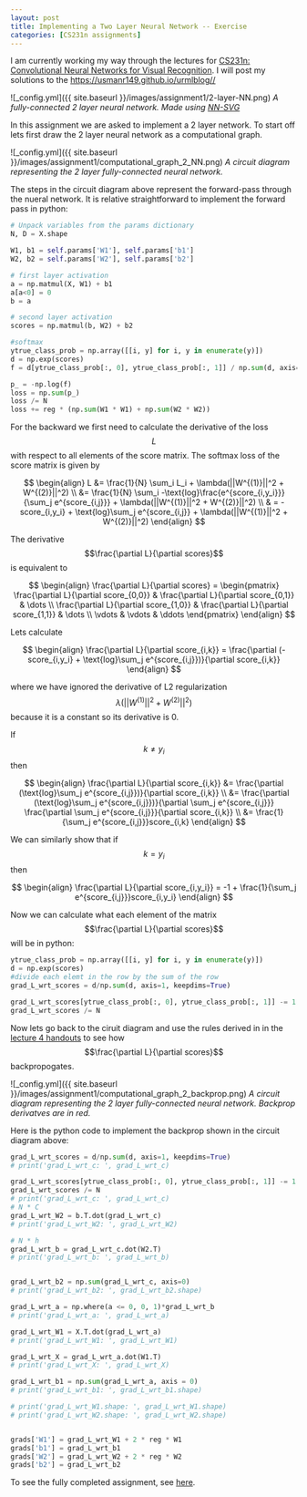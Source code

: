 ```yaml
---
layout: post
title: Implementing a Two Layer Neural Network -- Exercise
categories: [CS231n assignments]
---
```


<p class="message">
I am currently working my way through the lectures for 
<a href="https://www.youtube.com/watch?v=vT1JzLTH4G4&list=PL3FW7Lu3i5JvHM8ljYj-zLfQRF3EO8sYv&index=1">CS231n: Convolutional Neural Networks for Visual Recognition</a>.
I will post my solutions to the <a href="">https://usmanr149.github.io/urmlblog//</a>
</p>


![_config.yml]({{ site.baseurl }}/images/assignment1/2-layer-NN.png)
*A fully-connected 2 layer neural network. Made using [NN-SVG](http://alexlenail.me/NN-SVG/index.html)*

In this assignment we are asked to implement a 2 layer network. To start off
lets first draw the 2 layer neural network as a computational graph.

![_config.yml]({{ site.baseurl }}/images/assignment1/computational_graph_2_NN.png)
*A circuit diagram representing the 2 layer fully-connected neural network.*

The steps in the circuit diagram above represent the forward-pass through the nueral network.
It is relative straightforward to implement the forward pass in python:

```python
# Unpack variables from the params dictionary
N, D = X.shape

W1, b1 = self.params['W1'], self.params['b1']
W2, b2 = self.params['W2'], self.params['b2']

# first layer activation
a = np.matmul(X, W1) + b1
a[a<0] = 0
b = a

# second layer activation
scores = np.matmul(b, W2) + b2

#softmax
ytrue_class_prob = np.array([[i, y] for i, y in enumerate(y)])
d = np.exp(scores)
f = d[ytrue_class_prob[:, 0], ytrue_class_prob[:, 1]] / np.sum(d, axis=1).reshape(1, N)

p_ = -np.log(f)
loss = np.sum(p_)
loss /= N
loss += reg * (np.sum(W1 * W1) + np.sum(W2 * W2))
```

For the backward we first need to calculate the derivative of the loss $$L$$
with respect to all elements of the score matrix. The softmax loss of the 
score matrix is given by

$$
\begin{align}
L &= \frac{1}{N} \sum_i L_i + \lambda(||W^{(1)}||^2 + W^{(2)}||^2) \\
&= \frac{1}{N} \sum_i -\text{log}\frac{e^{score_{i,y_i}}}{\sum_j e^{score_{i,j}}} + \lambda(||W^{(1)}||^2 + W^{(2)}||^2) \\
& = -score_{i,y_i} + \text{log}\sum_j e^{score_{i,j}} + \lambda(||W^{(1)}||^2 + W^{(2)}||^2)
\end{align}
$$

The derivative $$\frac{\partial L}{\partial scores}$$ is equivalent to

$$
\begin{align}
\frac{\partial L}{\partial scores} = \begin{pmatrix}
\frac{\partial L}{\partial score_{0,0}} & \frac{\partial L}{\partial score_{0,1}} & \dots \\
\frac{\partial L}{\partial score_{1,0}} & \frac{\partial L}{\partial score_{1,1}} & \dots \\
\vdots & \vdots & \ddots
\end{pmatrix}
\end{align}
$$

Lets calculate

$$
\begin{align}
\frac{\partial L}{\partial score_{i,k}}  = \frac{\partial (-score_{i,y_i} + \text{log}\sum_j e^{score_{i,j}})}{\partial score_{i,k}}
\end{align}
$$

where we have ignored the derivative of L2 regularization $$\lambda(||W^{(1)}||^2 + W^{(2)}||^2)$$
because it is a constant so its derivative is 0.

If $$k \neq y_i$$ then

$$
\begin{align}
\frac{\partial L}{\partial score_{i,k}}  &= \frac{\partial (\text{log}\sum_j e^{score_{i,j}})}{\partial score_{i,k}} \\
&= \frac{\partial (\text{log}\sum_j e^{score_{i,j}})}{\partial \sum_j e^{score_{i,j}}} \frac{\partial \sum_j e^{score_{i,j}}}{\partial score_{i,k}} \\
&= \frac{1}{\sum_j e^{score_{i,j}}}score_{i,k}
\end{align}
$$

We can similarly show that if $$k = y_i$$ then

$$
\begin{align}
\frac{\partial L}{\partial score_{i,y_i}}  = -1 + \frac{1}{\sum_j e^{score_{i,j}}}score_{i,y_i}
\end{align}
$$

Now we can calculate what each element of the matrix $$\frac{\partial L}{\partial scores}$$
will be in python:

```python
ytrue_class_prob = np.array([[i, y] for i, y in enumerate(y)])
d = np.exp(scores)
#divide each elemt in the row by the sum of the row
grad_L_wrt_scores = d/np.sum(d, axis=1, keepdims=True)

grad_L_wrt_scores[ytrue_class_prob[:, 0], ytrue_class_prob[:, 1]] -= 1
grad_L_wrt_scores /= N
```

Now lets go back to the ciruit diagram and use the rules derived in 
in the [lecture 4 handouts](http://cs231n.stanford.edu/handouts/linear-backprop.pdf) to see
how $$\frac{\partial L}{\partial scores}$$ backpropogates.


![_config.yml]({{ site.baseurl }}/images/assignment1/computational_graph_2_backprop.png)
*A circuit diagram representing the 2 layer fully-connected neural network. Backprop derivatves are in red.*

Here is the python code to implement the backprop shown in the circuit diagram above:

```python
grad_L_wrt_scores = d/np.sum(d, axis=1, keepdims=True)
# print('grad_L_wrt_c: ', grad_L_wrt_c)

grad_L_wrt_scores[ytrue_class_prob[:, 0], ytrue_class_prob[:, 1]] -= 1
grad_L_wrt_scores /= N
# print('grad_L_wrt_c: ', grad_L_wrt_c)
# N * C
grad_L_wrt_W2 = b.T.dot(grad_L_wrt_c)
# print('grad_L_wrt_W2: ', grad_L_wrt_W2)

# N * h
grad_L_wrt_b = grad_L_wrt_c.dot(W2.T)
# print('grad_L_wrt_b: ', grad_L_wrt_b)


grad_L_wrt_b2 = np.sum(grad_L_wrt_c, axis=0)
# print('grad_L_wrt_b2: ', grad_L_wrt_b2.shape)

grad_L_wrt_a = np.where(a <= 0, 0, 1)*grad_L_wrt_b
# print('grad_L_wrt_a: ', grad_L_wrt_a)

grad_L_wrt_W1 = X.T.dot(grad_L_wrt_a)
# print('grad_L_wrt_W1: ', grad_L_wrt_W1)

grad_L_wrt_X = grad_L_wrt_a.dot(W1.T)
# print('grad_L_wrt_X: ', grad_L_wrt_X)

grad_L_wrt_b1 = np.sum(grad_L_wrt_a, axis = 0)
# print('grad_L_wrt_b1: ', grad_L_wrt_b1.shape)

# print('grad_L_wrt_W1.shape: ', grad_L_wrt_W1.shape)
# print('grad_L_wrt_W2.shape: ', grad_L_wrt_W2.shape)


grads['W1'] = grad_L_wrt_W1 + 2 * reg * W1
grads['b1'] = grad_L_wrt_b1
grads['W2'] = grad_L_wrt_W2 + 2 * reg * W2
grads['b2'] = grad_L_wrt_b2
```
To see the fully completed assignment, see [here](https://github.com/usmanr149/CS231n/blob/master/assignment1/two_layer_net.ipynb).
